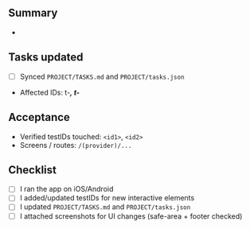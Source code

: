 ## Summary
- <what changed>

## Tasks updated
- [ ] Synced `PROJECT/TASKS.md` and `PROJECT/tasks.json`
- Affected IDs: t-___, t-___

## Acceptance
- Verified testIDs touched: `<id1>`, `<id2>`
- Screens / routes: `/(provider)/...`

## Checklist
- [ ] I ran the app on iOS/Android
- [ ] I added/updated testIDs for new interactive elements
- [ ] I updated `PROJECT/TASKS.md` and `PROJECT/tasks.json`
- [ ] I attached screenshots for UI changes (safe-area + footer checked)
